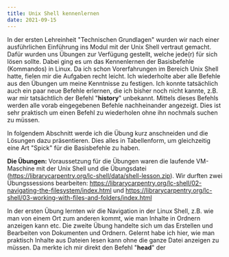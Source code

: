 ```yaml
---
title: Unix Shell kennenlernen
date: 2021-09-15
---
```


In der ersten Lehreinheit "Technischen Grundlagen" wurden wir nach einer ausführlichen Einführung ins Modul mit der Unix Shell vertraut gemacht. Dafür wurden uns Übungen zur Verfügung gestellt, welche jede(r) für sich lösen sollte. Dabei ging es um das Kennenlernen der Basisbefehle (Kommandos) in Linux. Da ich schon Vorerfahrungen im Bereich Unix Shell hatte, fielen mir die Aufgaben recht leicht. Ich wiederholte aber alle Befehle aus den Übungen um meine Kenntnisse zu festigen. Ich konnte tatsächlich auch ein paar neue Befehle erlernen, die ich bisher noch nicht kannte, z.B. war mir tatsächtlich der Befehl "**history**" unbekannt. Mittels dieses Befehls werden alle vorab eingegebenen Befehle nachheinander angezeigt. Dies ist sehr praktisch um einen Befehl zu wiederholen ohne ihn nochmals suchen zu müssen.

In folgendem Abschnitt werde ich die Übung kurz anschneiden und die Lösungen dazu präsentieren. Dies alles in Tabellenform, um gleichzeitig eine Art "Spick" für die Basisbefehle zu haben.

**Die Übungen:**
Voraussetzung für die Übungen waren die laufende VM-Maschine mit der Unix Shell und die Übungsdatei (https://librarycarpentry.org/lc-shell/data/shell-lesson.zip).
Wir durften zwei Übungssessions bearbeiten: https://librarycarpentry.org/lc-shell/02-navigating-the-filesystem/index.html und https://librarycarpentry.org/lc-shell/03-working-with-files-and-folders/index.html

In der ersten Übung lernten wir die Navigation in der Linux Shell, z.B. wie man von einem Ort zum anderen kommt, wie man Inhalte in Ordnern anzeigen kann etc.
Die zweite Übung handelte sich um das Erstellen und Bearbeiten von Dokumenten und Ordnern. Gelernt habe ich hier, wie man praktisch Inhalte aus Dateien lesen kann ohne die ganze Datei anzeigen zu müssen. Da merkte ich mir direkt den Befehl "**head**" der

